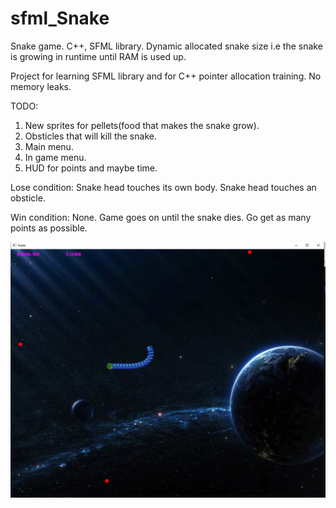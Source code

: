 # sfml_Snake
Snake game. C++, SFML library.
Dynamic allocated snake size i.e the snake is growing in runtime until RAM is used up.

Project for learning SFML library and for C++ pointer allocation training. No memory leaks.

TODO:
1. New sprites for pellets(food that makes the snake grow).
2. Obsticles that will kill the snake.
3. Main menu.
4. In game menu.
6. HUD for points and maybe time.

Lose condition:
Snake head touches its own body.
Snake head touches an obsticle.

Win condition:
None. Game goes on until the snake dies.
Go get as many points as possible.

![alt text](https://github.com/Wakatochi/sfml_Snake/blob/main/screenshots/snake.jpg)
